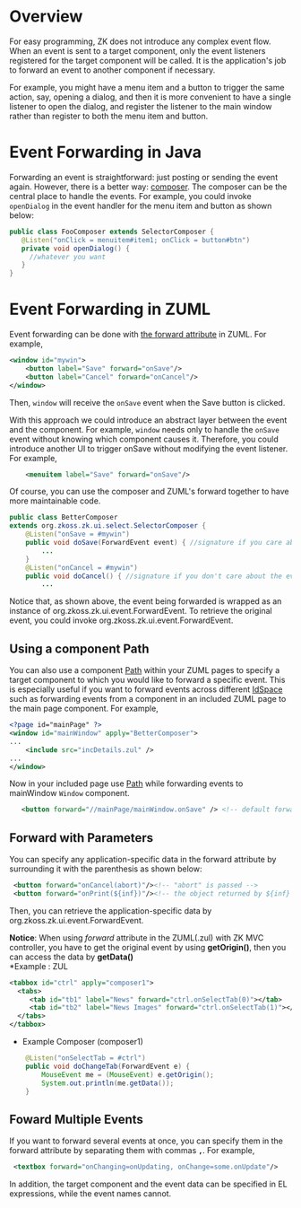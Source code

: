 # Overview

For easy programming, ZK does not introduce any complex event flow. When
an event is sent to a target component, only the event listeners
registered for the target component will be called. It is the
application's job to forward an event to another component if necessary.

For example, you might have a menu item and a button to trigger the same
action, say, opening a dialog, and then it is more convenient to have a
single listener to open the dialog, and register the listener to the
main window rather than register to both the menu item and button.

# Event Forwarding in Java

Forwarding an event is straightforward: just posting or sending the
event again. However, there is a better way:
[composer](ZK_Developer's_Reference/MVC/Controller/Composer).
The composer can be the central place to handle the events. For example,
you could invoke `openDialog` in the event handler for the menu item and
button as shown below:

``` java
public class FooComposer extends SelectorComposer {
   @Listen("onClick = menuitem#item1; onClick = button#btn")
   private void openDialog() {
     //whatever you want
   }
}
```

# Event Forwarding in ZUML

Event forwarding can be done with [the forward
attribute](ZUML_Reference/ZUML/Attributes/forward) in ZUML.
For example,

``` xml
<window id="mywin">
    <button label="Save" forward="onSave"/>
    <button label="Cancel" forward="onCancel"/>
</window>
```

Then, `window` will receive the `onSave` event when the Save button is
clicked.

With this approach we could introduce an abstract layer between the
event and the component. For example, `window` needs only to handle the
`onSave` event without knowing which component causes it. Therefore, you
could introduce another UI to trigger onSave without modifying the event
listener. For example,

``` xml
    <menuitem label="Save" forward="onSave"/>
```

Of course, you can use the composer and ZUML's forward together to have
more maintainable code.

``` java
public class BetterComposer
extends org.zkoss.zk.ui.select.SelectorComposer {
    @Listen("onSave = #mywin")
    public void doSave(ForwardEvent event) { //signature if you care about the event
        ...
    }
    @Listen("onCancel = #mywin")
    public void doCancel() { //signature if you don't care about the event
        ...
```

Notice that, as shown above, the event being forwarded is wrapped as an
instance of <javadoc>org.zkoss.zk.ui.event.ForwardEvent</javadoc>. To
retrieve the original event, you could invoke
<javadoc method="getOrigin()">org.zkoss.zk.ui.event.ForwardEvent</javadoc>.

## Using a component Path

You can also use a component
[Path](http://books.zkoss.org/wiki/ZK_Developer's_Guide/ZK_in_Depth/Component_Path_and_Accesibility/Access_UI_Component)
within your ZUML pages to specify a target component to which you would
like to forward a specific event. This is especially useful if you want
to forward events across different
[IdSpace](/zk_dev_ref/UI_Composing/ID_Space)
such as forwarding events from a component in an included ZUML page to
the main page component. For example,

``` xml
<?page id="mainPage" ?>
<window id="mainWindow" apply="BetterComposer">
...
    <include src="incDetails.zul" />
...
</window>
```

Now in your included page use
[Path](http://books.zkoss.org/wiki/ZK_Developer's_Guide/ZK_in_Depth/Component_Path_and_Accesibility/Access_UI_Component)
while forwarding events to mainWindow `Window` component.

``` xml
   <button forward="//mainPage/mainWindow.onSave" /> <!-- default forward event is onClick -->
```

## Forward with Parameters

You can specify any application-specific data in the forward attribute
by surrounding it with the parenthesis as shown below:

``` xml
 <button forward="onCancel(abort)"/><!-- "abort" is passed -->
 <button forward="onPrint(${inf})"/><!-- the object returned by ${inf} is passed -->
```

Then, you can retrieve the application-specific data by
<javadoc method="getData()">org.zkoss.zk.ui.event.ForwardEvent</javadoc>.

**Notice**: When using <i>forward</i> attribute in the ZUML(.zul) with
ZK MVC controller, you have to get the original event by using
**getOrigin()**, then you can access the data by **getData()**  
\*Example : ZUL

``` xml
<tabbox id="ctrl" apply="composer1">
  <tabs>
     <tab id="tb1" label="News" forward="ctrl.onSelectTab(0)"></tab>
     <tab id="tb2" label="News Images" forward="ctrl.onSelectTab(1)"></tab>
  </tabs>
</tabbox>
```

- Example Composer (composer1)

``` java
    @Listen("onSelectTab = #ctrl")
    public void doChangeTab(ForwardEvent e) { 
        MouseEvent me = (MouseEvent) e.getOrigin();
        System.out.println(me.getData());
    }
```

## Foward Multiple Events

If you want to forward several events at once, you can specify them in
the forward attribute by separating them with commas **`,`**. For
example,

``` xml
 <textbox forward="onChanging=onUpdating, onChange=some.onUpdate"/>
```

In addition, the target component and the event data can be specified in
EL expressions, while the event names cannot.
